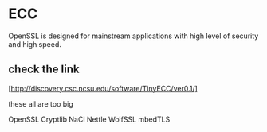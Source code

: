 # ECC


OpenSSL is designed for mainstream applications with high level of security and high speed.


## check the link
[http://discovery.csc.ncsu.edu/software/TinyECC/ver0.1/]


these all are too big

OpenSSL
Cryptlib
NaCl
Nettle
WolfSSL
mbedTLS

